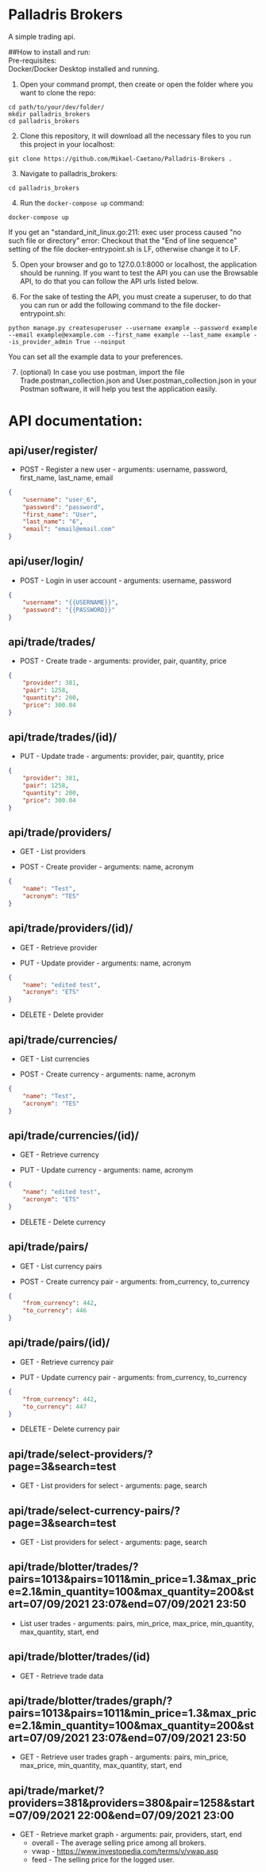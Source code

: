 # Palladris Brokers
A simple trading api.

##How to install and run:  
Pre-requisites:  
  Docker/Docker Desktop installed and running.  
  
1. Open your command prompt, then create or open the folder where you want to clone the repo:
```
cd path/to/your/dev/folder/
mkdir palladris_brokers
cd palladris_brokers
```
2. Clone this repository, it will download all the necessary files to you run this project in your localhost:
```
git clone https://github.com/Mikael-Caetano/Palladris-Brokers .
```

3. Navigate to palladris_brokers:
```
cd palladris_brokers
```

4. Run the `docker-compose up` command:
```
docker-compose up
```
If you get an "standard_init_linux.go:211: exec user process caused "no such file or directory" error:
Checkout that the "End of line sequence" setting of the file docker-entrypoint.sh is LF, otherwise change it to LF.

5. Open your browser and go to 127.0.0.1:8000 or localhost, the application should be running. If you want to test the API you can use the Browsable API, to do that you can follow the API urls listed below.

6. For the sake of testing the API, you must create a superuser, to do that you can run or add the following command to the file docker-entrypoint.sh:
```
python manage.py createsuperuser --username example --password example --email example@example.com --first_name example --last_name example --is_provider_admin True --noinput
```
You can set all the example data to your preferences.

7. (optional) In case you use postman, import the file Trade.postman_collection.json and User.postman_collection.json in your Postman software, it will help you test the application easily.


# API documentation:
## api/user/register/
* POST - Register a new user - arguments: username, password, first_name, last_name, email
```json
{
    "username": "user_6",
    "password": "password",
    "first_name": "User",
    "last_name": "6",
    "email": "email@email.com"
}
```

## api/user/login/
* POST - Login in user account - arguments: username, password
```json
{
    "username": "{{USERNAME}}",
    "password": "{{PASSWORD}}"
}
```

## api/trade/trades/
* POST - Create trade - arguments: provider, pair, quantity, price
```json
{
    "provider": 381,
    "pair": 1258,
    "quantity": 200,
    "price": 300.04
}
```

## api/trade/trades/(id)/
* PUT - Update trade - arguments: provider, pair, quantity, price
```json
{
    "provider": 381,
    "pair": 1258,
    "quantity": 200,
    "price": 300.04
}
```

## api/trade/providers/
* GET - List providers

* POST - Create provider - arguments: name, acronym
```json
{
    "name": "Test",
    "acronym": "TES"
}
```

## api/trade/providers/(id)/
* GET - Retrieve provider

* PUT - Update provider - arguments: name, acronym
```json
{
    "name": "edited test",
    "acronym": "ETS"
}
```

* DELETE - Delete provider

## api/trade/currencies/
* GET - List currencies

* POST - Create currency - arguments: name, acronym
```json
{
    "name": "Test",
    "acronym": "TES"
}
```

## api/trade/currencies/(id)/
* GET - Retrieve currency

* PUT - Update currency - arguments: name, acronym
```json
{
    "name": "edited test",
    "acronym": "ETS"
}
```

* DELETE - Delete currency

## api/trade/pairs/
* GET - List currency pairs

* POST - Create currency pair - arguments: from_currency, to_currency
```json
{
    "from_currency": 442,
    "to_currency": 446
}
```

## api/trade/pairs/(id)/
* GET - Retrieve currency pair

* PUT - Update currency pair - arguments: from_currency, to_currency
```json
{
    "from_currency": 442,
    "to_currency": 447
}
```

* DELETE - Delete currency pair

## api/trade/select-providers/?page=3&search=test
* GET - List providers for select - arguments: page, search

## api/trade/select-currency-pairs/?page=3&search=test
* GET - List providers for select - arguments: page, search

## api/trade/blotter/trades/?pairs=1013&pairs=1011&min_price=1.3&max_price=2.1&min_quantity=100&max_quantity=200&start=07/09/2021 23:07&end=07/09/2021 23:50
* List user trades - arguments: pairs, min_price, max_price, min_quantity, max_quantity, start, end

## api/trade/blotter/trades/(id)
* GET - Retrieve trade data

## api/trade/blotter/trades/graph/?pairs=1013&pairs=1011&min_price=1.3&max_price=2.1&min_quantity=100&max_quantity=200&start=07/09/2021 23:07&end=07/09/2021 23:50
* GET - Retrieve user trades graph - arguments: pairs, min_price, max_price, min_quantity, max_quantity, start, end

## api/trade/market/?providers=381&providers=380&pair=1258&start=07/09/2021 22:00&end=07/09/2021 23:00
* GET - Retrieve market graph - arguments: pair, providers, start, end
  * overall - The average selling price among all brokers.
  * vwap - https://www.investopedia.com/terms/v/vwap.asp
  * feed - The selling price for the logged user.